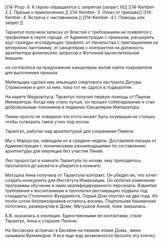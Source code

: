 [[14-Prop- II. К герою обращаются с запретом (запрет, б)]]
[[14-Kembel- 2.2. Призыв к приключению.]]
[[14-Kembel- 3. Отказ от призыва]]
[[14-Kembel- 4. Встреча с наставником.]]
[[14-Kembel- 4.1. Помощь или запрет.]]















Тарантул получили записку от Властей с требованием не появлятся с трюфелями в черте города. от Администрации с приказом, расширить круг граждан исследующих трюфеля. от Начальства с приглашением на вечернюю пантомиму. от канцелярии с контрактом на должность архитектора фонических запросов к Фотонной вычислительной машыне.

он согласился на предложение канцелярии желая найти покровителя для выполнения приказа. 

Мебельщик сделал ему иньекцию спиртового екстракта Датуры Страмониум и шел за ним, пока тот не сдулся в подворотне. 

На карете Медкорпуса, Тарантул получил первую помощь от Пауков Императора. Когда ему стало лучше, он прошел собеседование и стал добровольным пленником в подвалах Канцелярии Императора.

Линии просто не поверили что ктото может быть охуевшым на столько чтобы сотворить такое у них под носом.


Тарантул, работал над архитектурой для сохранения Памяти.

Мы с Маркусом, навещали их в средине недели. Доставляли письма от Администрации с техническими рекомендациями по составлению архитектуры для емуляции без участия Линий.

Лес проростал в комнате Тарантула по ночам. ему приходилось просыпатся до расвета и убиратся в комнате.

Матушка Анна получила от Тарантула контракт. Он убедил ее, что хочет создать конкурента для Института Инквизиции. Он оплатил изменение программы обучения и наем квалифицированного персонала. Взвинтил требования к воспитаникам и проплатил реставрацию подвала под стандарты Столичного Фундамента. Серый Дом опустел на два года. Из почти сотни безпризорников осталось восемь. Подпольная башмачная потогонка, развернутая в Доме, Матушкой Анной, тоже закрылась.

Б.В. оказалась в изоляции. Единственными ее контактами, стали Тарантул, Анна и старшие Лиличи.

На бесовских встречах в Басейне на первом этаже Дома., меня называли Времяедом. Я все еще жду возможности бросить эту кличку.